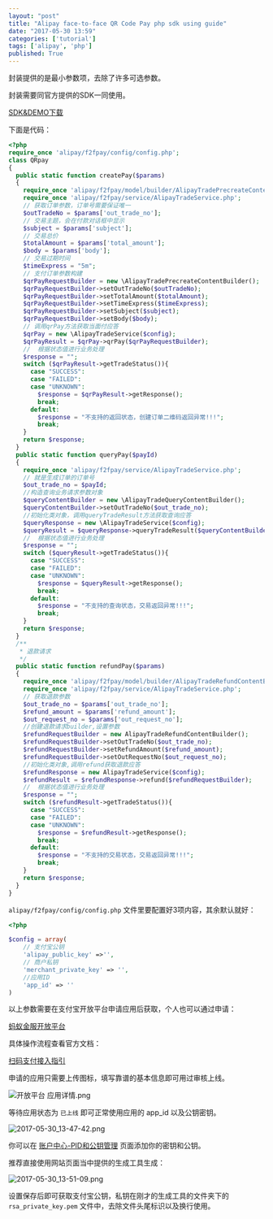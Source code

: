 ```yaml
---
layout: "post"
title: "Alipay face-to-face QR Code Pay php sdk using guide"
date: "2017-05-30 13:59"
categories: ['tutorial']
tags: ['alipay', 'php']
published: True
---
```


封装提供的是最小参数项，去除了许多可选参数。

封装需要同官方提供的SDK一同使用。

[SDK&DEMO下载](https://doc.open.alipay.com/docs/doc.htm?spm=a219a.7629140.0.0.0TkamP&treeId=194&articleId=105201&docType=1)

下面是代码：

<!--more-->

```php
<?php
require_once 'alipay/f2fpay/config/config.php';
class QRpay
{
  public static function createPay($params)
  {
    require_once 'alipay/f2fpay/model/builder/AlipayTradePrecreateContentBuilder.php';
    require_once 'alipay/f2fpay/service/AlipayTradeService.php';
    // 获取订单参数，订单号需要保证唯一
    $outTradeNo = $params['out_trade_no'];
    // 交易主题，会在付款对话框中显示
    $subject = $params['subject'];
    // 交易总价
    $totalAmount = $params['total_amount'];
    $body = $params['body'];
    // 交易过期时间
    $timeExpress = "5m";
    // 支付订单参数构建
    $qrPayRequestBuilder = new \AlipayTradePrecreateContentBuilder();
    $qrPayRequestBuilder->setOutTradeNo($outTradeNo);
    $qrPayRequestBuilder->setTotalAmount($totalAmount);
    $qrPayRequestBuilder->setTimeExpress($timeExpress);
    $qrPayRequestBuilder->setSubject($subject);
    $qrPayRequestBuilder->setBody($body);
    // 调用qrPay方法获取当面付应答
    $qrPay = new \AlipayTradeService($config);
    $qrPayResult = $qrPay->qrPay($qrPayRequestBuilder);
    //  根据状态值进行业务处理
    $response = "";
    switch ($qrPayResult->getTradeStatus()){
      case "SUCCESS":
      case "FAILED":
      case "UNKNOWN":
        $response = $qrPayResult->getResponse();
        break;
      default:
        $response = "不支持的返回状态，创建订单二维码返回异常!!!";
        break;
    }
    return $response;
  }
  public static function queryPay($payId)
  {
    require_once 'alipay/f2fpay/service/AlipayTradeService.php';
    // 就是生成订单的订单号
    $out_trade_no = $payId;
    //构造查询业务请求参数对象
    $queryContentBuilder = new \AlipayTradeQueryContentBuilder();
    $queryContentBuilder->setOutTradeNo($out_trade_no);
    //初始化类对象，调用queryTradeResult方法获取查询应答
    $queryResponse = new \AlipayTradeService($config);
    $queryResult = $queryResponse->queryTradeResult($queryContentBuilder);
    //  根据状态值进行业务处理
    $response = "";
    switch ($queryResult->getTradeStatus()){
      case "SUCCESS":
      case "FAILED":
      case "UNKNOWN":
        $response = $queryResult->getResponse();
        break;
      default:
        $response = "不支持的查询状态，交易返回异常!!!";
        break;
    }
    return $response;
  }
  /**
   * 退款请求
   */
  public static function refundPay($params)
  {
    require_once 'alipay/f2fpay/model/builder/AlipayTradeRefundContentBuilder.php';
    require_once 'alipay/f2fpay/service/AlipayTradeService.php';
    // 获取退款参数
    $out_trade_no = $params['out_trade_no'];
    $refund_amount = $params['refund_amount'];
    $out_request_no = $params['out_request_no'];
    //创建退款请求builder,设置参数
    $refundRequestBuilder = new AlipayTradeRefundContentBuilder();
    $refundRequestBuilder->setOutTradeNo($out_trade_no);
    $refundRequestBuilder->setRefundAmount($refund_amount);
    $refundRequestBuilder->setOutRequestNo($out_request_no);
    //初始化类对象,调用refund获取退款应答
    $refundResponse = new AlipayTradeService($config);
    $refundResult = $refundResponse->refund($refundRequestBuilder);
    //  根据状态值进行业务处理
    $response = "";
    switch ($refundResult->getTradeStatus()){
      case "SUCCESS":
      case "FAILED":
      case "UNKNOWN":
        $response = $refundResult->getResponse();
        break;
      default:
        $response = "不支持的交易状态，交易返回异常!!!";
        break;
    }
    return $response;
  }
}
```

`alipay/f2fpay/config/config.php` 文件里要配置好3项内容，其余默认就好：

```php
<?php

$config = array(
    // 支付宝公钥
    'alipay_public_key' =>'',
    // 商户私钥
    'merchant_private_key' => '',
    //应用ID
    'app_id' => ''
)
```

以上参数需要在支付宝开放平台申请应用后获取，个人也可以通过申请：

[蚂蚁金服开放平台](https://open.alipay.com/developmentAccess/developmentAccess.htm)

具体操作流程查看官方文档：

[扫码支付接入指引](https://doc.open.alipay.com/docs/doc.htm?spm=a219a.7629140.0.0.ix6pke&treeId=194&articleId=106078&docType=1)

申请的应用只需要上传图标，填写靠谱的基本信息即可用过审核上线。

![开放平台 应用详情.png](https://ooo.0o0.ooo/2017/05/30/592d06bd0b2d0.png)

等待应用状态为 `已上线` 即可正常使用应用的 app_id 以及公钥密钥。

![2017-05-30_13-47-42.png](https://ooo.0o0.ooo/2017/05/30/592d0796f067b.png)

你可以在 [账户中心-PID和公钥管理](https://openhome.alipay.com/platform/keyManage.htm) 页面添加你的密钥和公钥。

推荐直接使用网站页面当中提供的生成工具生成：

![2017-05-30_13-51-09.png](https://ooo.0o0.ooo/2017/05/30/592d086451cb3.png)

设置保存后即可获取支付宝公钥，私钥在刚才的生成工具的文件夹下的 `rsa_private_key.pem` 文件中，去除文件头尾标识以及换行使用。



